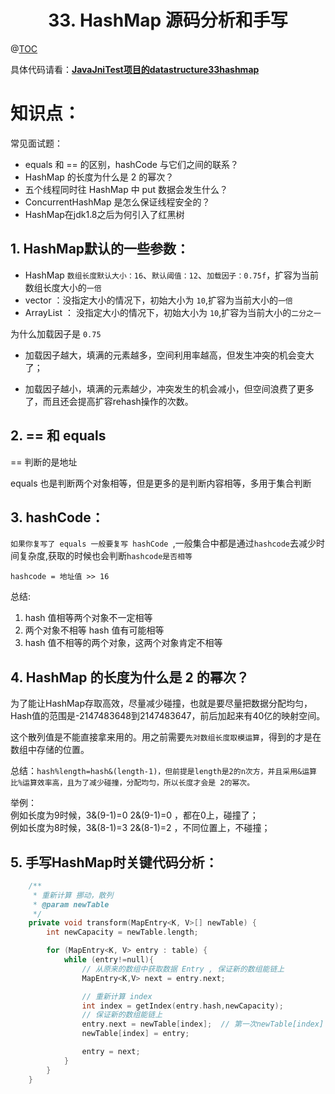 # <center>33. HashMap 源码分析和手写<center>
@[TOC](数据结构和算法)

具体代码请看：**[JavaJniTest项目的datastructure33hashmap](https://github.com/EastUp/JavaJNITest/tree/master/src/com/east/datastructure33hashmap)**

# 知识点：

常见面试题：

- equals 和 == 的区别，hashCode 与它们之间的联系？
- HashMap 的长度为什么是 2 的幂次？
- 五个线程同时往 HashMap 中 put 数据会发生什么？
- ConcurrentHashMap 是怎么保证线程安全的？
- HashMap在jdk1.8之后为何引入了红黑树


## 1. HashMap默认的一些参数：

- HashMap `数组长度默认大小：16`、`默认阈值：12`、`加载因子：0.75f`，扩容为当前数组长度大小的`一倍`
- vector ：没指定大小的情况下，初始大小为 `10`,扩容为当前大小的`一倍`
- ArrayList ： 没指定大小的情况下，初始大小为 `10`,扩容为当前大小的`二分之一`

为什么加载因子是 `0.75`

- 加载因子越大，填满的元素越多，空间利用率越高，但发生冲突的机会变大了；

- 加载因子越小，填满的元素越少，冲突发生的机会减小，但空间浪费了更多了，而且还会提高扩容rehash操作的次数。

## 2. == 和 equals

== 判断的是地址 

equals 也是判断两个对象相等，但是更多的是判断内容相等，多用于集合判断

## 3. hashCode：

`如果你复写了 equals 一般要复写 hashCode `,一般集合中都是通过`hashcode`去减少时间复杂度,获取的时候也会判断`hashcode是否相等`

`hashcode = 地址值 >> 16`

总结:    
1. hash 值相等两个对象不一定相等
2. 两个对象不相等 hash 值有可能相等
3. hash 值不相等的两个对象，这两个对象肯定不相等

## 4. HashMap 的长度为什么是 2 的幂次？

为了能让HashMap存取高效，尽量减少碰撞，也就是要尽量把数据分配均匀，Hash值的范围是-2147483648到2147483647，前后加起来有40亿的映射空间。

这个散列值是不能直接拿来用的。用之前需要`先对数组长度取模运算`，得到的才是在数组中存储的位置。

总结：`hash%length=hash&(length-1)，但前提是length是2的n次方，并且采用&运算比%运算效率高，且为了减少碰撞，分配均匀，所以长度才会是 2的幂次。`

举例：  
    例如长度为9时候，3&(9-1)=0  2&(9-1)=0 ，都在0上，碰撞了；  
    例如长度为8时候，3&(8-1)=3  2&(8-1)=2 ，不同位置上，不碰撞；  
    



## 5. 手写HashMap时关键代码分析：

```c++
    /**
     * 重新计算 挪动，散列
     * @param newTable
     */
    private void transform(MapEntry<K, V>[] newTable) {
        int newCapacity = newTable.length;

        for (MapEntry<K, V> entry : table) {
            while (entry!=null){
                // 从原来的数组中获取数据 Entry , 保证新的数组能链上
                MapEntry<K,V> next = entry.next;

                // 重新计算 index
                int index = getIndex(entry.hash,newCapacity);
                // 保证新的数组能链上
                entry.next = newTable[index];  // 第一次newTable[index] = null
                newTable[index] = entry;

                entry = next;
            }
        }
    }
``` 




















